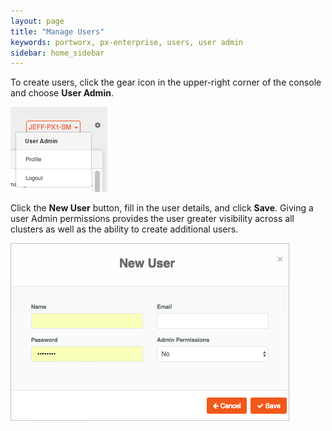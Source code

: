 ```yaml
---
layout: page
title: "Manage Users"
keywords: portworx, px-enterprise, users, user admin
sidebar: home_sidebar
---
```

To create users, click the gear icon in the upper-right corner of the console and choose **User Admin**.

![User Admin selected in Settings menu](images/settings-user-admin.png "User Admin selected in Settings menu")

Click the **New User** button, fill in the user details, and click **Save**. Giving a user Admin permissions provides the user greater visibility across all clusters as well as the ability to create additional users.

![New User dialog box](images/settings-new-user.png "New User dialog box")
